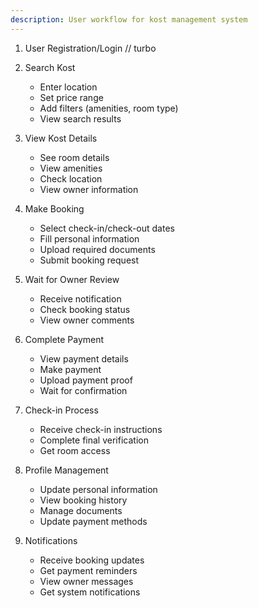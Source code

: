 ```yaml
---
description: User workflow for kost management system
---
```


1. User Registration/Login
// turbo
2. Search Kost
   - Enter location
   - Set price range
   - Add filters (amenities, room type)
   - View search results

3. View Kost Details
   - See room details
   - View amenities
   - Check location
   - View owner information

4. Make Booking
   - Select check-in/check-out dates
   - Fill personal information
   - Upload required documents
   - Submit booking request

5. Wait for Owner Review
   - Receive notification
   - Check booking status
   - View owner comments

6. Complete Payment
   - View payment details
   - Make payment
   - Upload payment proof
   - Wait for confirmation

7. Check-in Process
   - Receive check-in instructions
   - Complete final verification
   - Get room access

8. Profile Management
   - Update personal information
   - View booking history
   - Manage documents
   - Update payment methods

9. Notifications
   - Receive booking updates
   - Get payment reminders
   - View owner messages
   - Get system notifications
